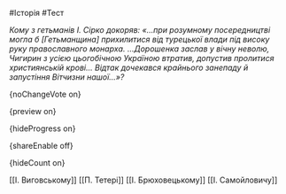 #Історія #Тест

*Кому з гетьманів І. Сірко докоряв: «…при розумному посередництві могла б [Гетьманщина] прихилитися від турецької влади під високу руку православного монарха. …Дорошенка заслав у вічну неволю, Чигирин з усією цьогобічною Україною втратив, допустив пролитися християнській крові… Відтак дочекався крайнього занепаду й запустіння Вітчизни нашої…»?*

{noChangeVote on}

{preview on}

{hideProgress on}

{shareEnable off}

{hideCount on}

[[І. Виговському]]
[[П. Тетері]]
[[І. Брюховецькому]]
[[І. Самойловичу]]
